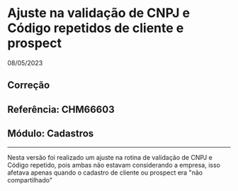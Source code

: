 # Ajuste na validação de CNPJ e Código repetidos de cliente e prospect
08/05/2023
## Correção
## Referência: CHM66603
## Módulo: Cadastros
***

Nesta versão foi realizado um ajuste na rotina de validação de CNPJ e Código repetido, pois ambas não estavam considerando a empresa, isso afetava apenas quando o cadastro de cliente ou prospect era "não compartilhado"